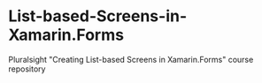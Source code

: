 # List-based-Screens-in-Xamarin.Forms
Pluralsight "Creating List-based Screens in Xamarin.Forms" course repository
